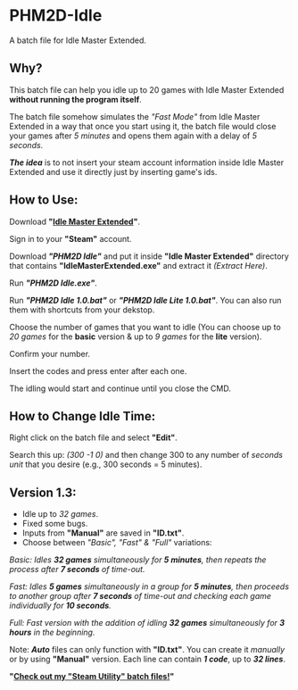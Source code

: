 # PHM2D-Idle
A batch file for Idle Master Extended.

## Why?
This batch file can help you idle up to 20 games with Idle Master Extended **without running the program itself**.

The batch file somehow simulates the *"Fast Mode"* from Idle Master Extended in a way that once you start using it, the batch file would close your games after *5 minutes* and opens them again with a delay of *5 seconds*.

***The idea*** is to not insert your steam account information inside Idle Master Extended and use it directly just by inserting game's ids.

## How to Use:
Download **"[Idle Master Extended](https://github.com/JonasNilson/idle_master_extended)"**.

Sign in to your **"Steam"** account.

Download ***"PHM2D Idle"*** and put it inside **"Idle Master Extended"** directory that contains **"IdleMasterExtended.exe"** and extract it *(Extract Here)*.

Run ***"PHM2D Idle.exe"***.

Run ***"PHM2D Idle 1.0.bat"*** or ***"PHM2D Idle Lite 1.0.bat"***. You can also run them with shortcuts from your dekstop.

Choose the number of games that you want to idle (You can choose up to *20 games* for the **basic** version & up to *9 games* for the **lite** version).

Confirm your number.

Insert the codes and press enter after each one.

The idling would start and continue until you close the CMD.

## How to Change Idle Time:

Right click on the batch file and select **"Edit"**.

Search this up: *(300 -1 0)* and then change 300 to any number of *seconds unit* that you desire (e.g., 300 seconds = 5 minutes).

## Version 1.3:
- Idle up to *32 games*.
- Fixed some bugs.
- Inputs from **"Manual"** are saved in **"ID.txt"**.
- Choose between *"Basic", "Fast" & "Full"* variations:

*Basic: Idles ***32 games*** simultaneously for ***5 minutes***, then repeats the process after ***7 seconds*** of time-out.*

*Fast: Idles ***5 games*** simultaneously in a group for ***5 minutes***, then proceeds to another group after ***7 seconds*** of time-out and checking each game individually for ***10 seconds***.*

*Full: Fast version with the addition of idling ***32 games*** simultaneously for ***3 hours*** in the beginning.*

Note: ***Auto*** files can only function with **"ID.txt"**. You can create it *manually* or by using **"Manual"** version. Each line can contain ***1 code***, up to ***32 lines***.

**"[Check out my "Steam Utility" batch files!](https://github.com/PHM2D/Steam-Utility)"**
